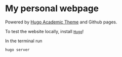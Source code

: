 
# My personal webpage

Powered by [Hugo Academic Theme](https://github.com/wowchemy/starter-hugo-academic) and Github pages.

To test the website locally, install [`Hugo`](https://gohugo.io/installation/linux/)!

In the terminal run

```bash
hugo server
```

